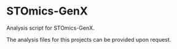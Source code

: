 # STOmics-GenX
Analysis script for STOmics-GenX. 


The analysis files for this projects can be provided upon request. 

